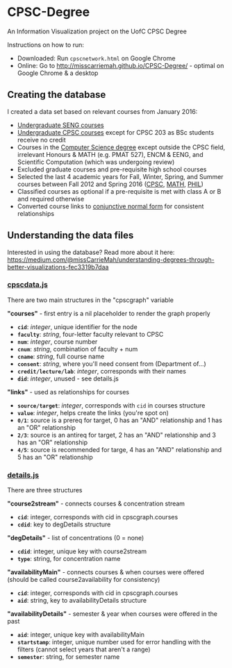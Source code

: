 # CPSC-Degree
An Information Visualization project on the UofC CPSC Degree

Instructions on how to run:
* Downloaded: Run `cpscnetwork.html` on Google Chrome 
* Online: Go to http://misscarriemah.github.io/CPSC-Degree/ - optimal on Google Chrome & a desktop

## Creating the database
I created a data set based on relevant courses from January 2016:

* [Undergraduate SENG courses](http://www.ucalgary.ca/pubs/calendar/current/software-engineering.html)
* [Undergraduate CPSC courses](http://www.ucalgary.ca/pubs/calendar/current/computer-science.html) except for CPSC 203 as BSc students receive no credit
* Courses in the [Computer Science degree](http://www.ucalgary.ca/pubs/calendar/current/sc-4-3-1.html) except outside the CPSC field, irrelevant Honours & MATH (e.g. PMAT 527), ENCM & EENG, and Scientific Computation (which was undergoing review)
* Excluded graduate courses and pre-requisite high school courses
* Selected the last 4 academic years for Fall, Winter, Spring, and Summer courses between Fall 2012 and Spring 2016 ([CPSC](http://contacts.ucalgary.ca/info/cpsc/courses), [MATH](http://contacts.ucalgary.ca/info/math/courses), [PHIL](http://contacts.ucalgary.ca/info/phil/courses))
* Classified courses as optional if a pre-requisite is met with class A or B and required otherwise
* Converted course links to [conjunctive normal form](https://en.wikipedia.org/wiki/Conjunctive_normal_form) for consistent relationships

## Understanding the data files
Interested in using the database? Read more about it here: https://medium.com/@missCarrieMah/understanding-degrees-through-better-visualizations-fec3319b7daa

### [cpscdata.js](https://github.com/missCarrieMah/CPSC-Degree/blob/master/data/cpscdata.js)
There are two main structures in the "cpscgraph" variable

**"courses"** - first entry is a nil placeholder to render the graph properly

* **`cid`**: *integer*, unique identifier for the node
* **`faculty`**: *string*, four-letter faculty relevant to CPSC
* **`num`**: *integer*, course number
* **`cnum`**: *string*, combination of faculty + num
* **`cname`**: *string*, full course name
* **`consent`**: *string*, where you'll need consent from (Department of...)
* **`credit/lecture/lab`**: *integer*, corresponds with their names
* **`did`**: *integer*, unused - see details.js

**"links"** - used as relationships for courses
* **`source/target`**: *integer*, corresponds with `cid` in courses structure
* **`value`**: *integer*, helps create the links (you're spot on)
* **`0/1`**: source is a prereq for target, 0 has an "AND" relationship and 1 has an "OR" relationship
* **`2/3`**: source is an antireq for target, 2 has an "AND" relationship and 3 has an "OR" relationship
* **`4/5`**: source is recommended for targe, 4 has an "AND" relationship and 5 has an "OR" relationship

### [details.js](https://github.com/missCarrieMah/CPSC-Degree/blob/master/data/details.js)
There are three structures

**"course2stream"** - connects courses & concentration stream
* **`cid`**: integer, corresponds with cid in cpscgraph.courses
* **`cdid`**: key to degDetails structure

**"degDetails"** - list of concentrations (0 = none)
* **`cdid`**: integer, unique key with course2stream
* **`type`**: string, for concentration name

**"availabilityMain"** - connects courses & when courses were offered (should be called course2availability for consistency)
* **`cid`**: integer, corresponds with cid in cpscgraph.courses
* **`aid`**: string, key to availabilityDetails structure

**"availabilityDetails"** - semester & year when courses were offered in the past
* **`aid`**: integer, unique key with availabilityMain
* **`startstamp`**: integer, unique number used for error handling with the filters (cannot select years that aren't a range)
* **`semester`**: string, for semester name
